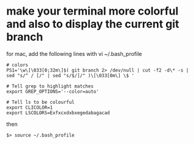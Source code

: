 

# make your terminal more colorful and also to display the current git branch

for mac, add the following lines with vi ~/.bash_profile
```
# colors
PS1='\w\[\033[0;32m\]$( git branch 2> /dev/null | cut -f2 -d\* -s | sed "s/^ / [/" | sed "s/$/]/" )\[\033[0m\] \$ '

# Tell grep to highlight matches
export GREP_OPTIONS='--color=auto'

# Tell ls to be colourful
export CLICOLOR=1
export LSCOLORS=Exfxcxdxbxegedabagacad
```
then 
```
$> source ~/.bash_profile
```
